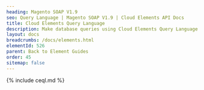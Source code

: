 ```yaml
---
heading: Magento SOAP V1.9
seo: Query Language | Magento SOAP V1.9 | Cloud Elements API Docs
title: Cloud Elements Query Language
description: Make database queries using Cloud Elements Query Language.
layout: docs
breadcrumbs: /docs/elements.html
elementId: 526
parent: Back to Element Guides
order: 45
sitemap: false
---
```


{% include ceql.md %}
